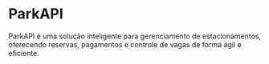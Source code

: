 # ParkAPI
ParkAPI é uma solução inteligente para gerenciamento de estacionamentos, oferecendo reservas, pagamentos e controle de vagas de forma ágil e eficiente.
